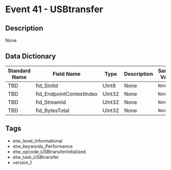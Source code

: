 # Event 41 - USBtransfer

## Description
None

## Data Dictionary
|Standard Name|Field Name|Type|Description|Sample Value|
|---|---|---|---|---|
|TBD|fid_SlotId|UInt8|None|`None`|
|TBD|fid_EndpointContextIndex|UInt32|None|`None`|
|TBD|fid_StreamId|UInt32|None|`None`|
|TBD|fid_BytesTotal|UInt32|None|`None`|

## Tags
* etw_level_Informational
* etw_keywords_Performance
* etw_opcode_USBtransferinitialized
* etw_task_USBtransfer
* version_1